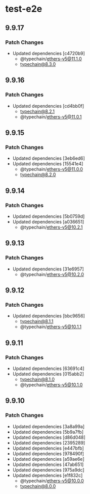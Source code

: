 # test-e2e

## 9.9.17

### Patch Changes

- Updated dependencies [c4720b9]
  - @typechain/ethers-v5@11.1.0
  - typechain@8.3.0

## 9.9.16

### Patch Changes

- Updated dependencies [cd4bb0f]
  - typechain@8.2.1
  - @typechain/ethers-v5@11.0.1

## 9.9.15

### Patch Changes

- Updated dependencies [3eb6ed6]
- Updated dependencies [15541e4]
  - @typechain/ethers-v5@11.0.0
  - typechain@8.2.0

## 9.9.14

### Patch Changes

- Updated dependencies [5b0759d]
- Updated dependencies [a036651]
  - @typechain/ethers-v5@10.2.1

## 9.9.13

### Patch Changes

- Updated dependencies [31e6957]
  - @typechain/ethers-v5@10.2.0

## 9.9.12

### Patch Changes

- Updated dependencies [bbc9656]
  - typechain@8.1.1
  - @typechain/ethers-v5@10.1.1

## 9.9.11

### Patch Changes

- Updated dependencies [63691c4]
- Updated dependencies [015abb2]
  - typechain@8.1.0
  - @typechain/ethers-v5@10.1.0

## 9.9.10

### Patch Changes

- Updated dependencies [3a8a99a]
- Updated dependencies [5b9a7fb]
- Updated dependencies [d86d048]
- Updated dependencies [2395289]
- Updated dependencies [e447bfb]
- Updated dependencies [978490f]
- Updated dependencies [a59ae6e]
- Updated dependencies [47ab651]
- Updated dependencies [975a9dc]
- Updated dependencies [e1f832c]
  - @typechain/ethers-v5@10.0.0
  - typechain@8.0.0
